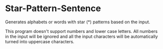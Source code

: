 # Star-Pattern-Sentence
Generates alphabets or words with star (*) patterns based on the input.

This program doesn't support numbers and lower case letters.
All numbers in the input will be ignored and all the input characters will be automatically turned into uppercase characters.
